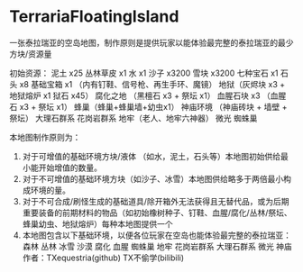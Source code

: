 # TerrariaFloatingIsland
一张泰拉瑞亚的空岛地图，制作原则是提供玩家以能体验最完整的泰拉瑞亚的最少方块/资源量

初始资源：
泥土 x25
丛林草皮 x1
水 x1
沙子 x3200
雪块 x3200
七种宝石 x1
石头 x8
基础宝箱 x1 （内有钉鞋、信号枪、再生手环、魔镜）
地狱（灰烬块 x3 + 地狱熔炉 x1 狱石 x45）
腐化之地 （黑檀石 x3 + 祭坛 x1）
血腥石块 x3 （血腥石 x3 + 祭坛 x1）
蜂巢（蜂巢+蜂巢墙+幼虫x1）
神庙环境 （神庙砖块 + 墙壁 + 祭坛）
大理石群系
花岗岩群系
地牢（老人、地牢六神器）
微光
蜘蛛巢

本地图制作原则为：
1. 对于可增值的基础环境方块/液体 （如水，泥土，石头等）本地图初始供给最小能开始增值的数量。
2. 对于不可增值的基础环境方块（如沙子、冰雪）本地图供给略多于两倍最小构成环境的量。
3. 对于不可合成/刷怪生成的基础道具/除开箱外无法获得且无替代品，或为后期重要装备的前期材料的物品（如初始橡树种子、钉鞋、血腥/腐化/丛林/祭坛、蜂巢幼虫、地狱熔炉）每种本地图提供一个
4. 本地图包含以下基础环境，以便各位玩家在空岛也能体验最完整的泰拉瑞亚：
     森林 丛林 冰雪 沙漠 腐化 血腥 蜘蛛巢 地牢 花岗岩群系 大理石群系 微光 神庙
作者：TXequestria(github) TX不偷学(bilibili)
